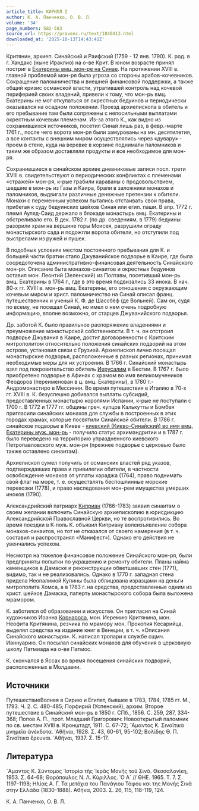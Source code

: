 ```yaml
---
article_title: КИРИЛЛ I
author: К. А. Панченко, О. В. Л.
volume: '34'
page_numbers: 582-583
source_url: https://pravenc.ru/text/1840413.html
downloaded_at: '2025-10-13T14:43:41Z'
---
```


Критянин, архиеп. Синайский и Раифский (1759 - 12 янв. 1790). К. род. в г. Хандакс (ныне Ираклио) на о-ве Крит. В юном возрасте принял постриг в [Екатерины вмц. мон-ре на Синае](<https://pravenc.ru/text/Екатерины вмц  мон-ре на Синае.html>). На протяжении XVIII в. главной проблемой мон-ря была угроза со стороны арабов-кочевников. Сокращение паломничества и внешней финансовой поддержки, а также общий кризис османской власти, утратившей контроль над кочевой периферией своих владений, привели к тому, что мон-рь вмц. Екатерины не мог откупаться от окрестных бедуинов и периодически оказывался на осадном положении. Проезд архиепископа в обитель и его пребывание там были сопряжены с непосильными выплатами окрестным кочевым племенам. Из-за этого К., как видно из сохранившихся источников, посетил Синай лишь раз, в февр.-марте 1761 г., после чего ворота мон-ря были замурованы на мн. десятилетия, а все контакты с внешним миром осуществлялись через «дувару» - проем в стене, куда на веревке в корзине поднимали паломников и таким же образом доставляли продукты и все необходимое для мон-ря.

Сохранившиеся в синайском архиве дневниковые записи посл. трети XVIII в. свидетельствуют о периодических конфликтах с племенами «стражей» мон-ря, к-рые грабили караваны с продовольствием, шедшие в мон-рь из Газы и Каира, брали в заложники монахов и паломников, выдвигали различные денежные претензии к обители. Монахи с переменным успехом пытались отстаивать свои права, прибегая к суду бедуинских шейхов Синая или егип. паши. В апр. 1772 г. племя Ауляд-Саид держало в блокаде монастырь вмц. Екатерины и обстреливало его. В дек. 1782 г. (по др. сведениям, в 1779) бедуины разорили храм на вершине горы Моисея, разрушили ограду монастырского сада и подожгли ворота обители, но отступили под выстрелами из ружей и пушек.

В подобных условиях местом постоянного пребывания для К. и большей части братии стало Джуванийское подворье в Каире, где была сосредоточена административно-финансовая деятельность Синайского мон-ря. Описание быта монахов-синаитов и окрестных бедуинов оставил мон. Леонтий (Зеленский) из Полтавы, посетивший мон-рь вмц. Екатерины в 1764 г., где в это время подвизались 33 инока. В нач. 80-х гг. XVIII в. мон-рь вмц. Екатерины, его отношения с окружающим кочевым миром и христ. паломничество на Синай описал франц. путешественник и ученый К. Ф. де Шассбёф (де Вольней). Сам он, судя по всему, не посещал Синай, но имел о нем очень подробную информацию, вполне возможно, от старцев Джуванийского подворья.

Др. заботой К. было правильное распоряжение владениями и преумножение монастырской собственности. В т. ч. он отстроил подворье Джувания в Каире, достиг договоренности с Критским митрополитом относительно положения синайских подворий на этом острове, установил связи с Грузией. Архиепископ лично посещал монастырские подворья, расположенные в разных регионах, принимая необходимые меры для их устроения. В 1766 г. Синайский монастырь взял под покровительство обитель [Иерусалим](https://pravenc.ru/text/Иерусалим.html) в Беотии. В 1767 г. было приобретено подворье в Афинах с храмом во имя великомучеников Феодоров (переименован в ц. вмц. Екатерины), в 1780 г.- Андромонастиро в Мессинии. Во время путешествия в Италию в 70-х гг. XVIII в. К. безуспешно добивался выплаты субсидий, предоставленных монастырю королями Испании, к-рые не поступали с 1700 г. В 1772 и 1777 гг. общины греч. купцов Калькутты и Бомбея пригласили синайских монахов для службы в построенных в этих городах храмах, которые посвятили Синайской обители. В 1786 г. синайское подворье в Киеве - [киевский (Киево-Синайский) во имя вмц. Екатерины муж. мон-рь](<https://pravenc.ru/text/киевский (Киево-Синайский) во имя вмц  Екатерины муж  мон-рь.html>) - получило статус архимандритии и в 1787 г. было переведено на территорию упраздненного киевского Петропавловского муж. мон-ря (прежнее подворье с церковью было также оставлено синаитам).

Архиепископ сумел получить от османских властей ряд указов, подтверждавших права и привилегии обители, в частности освобождение монахов от уплаты хараджа (1764), право поднимать свой флаг на море, т. е. осуществлять беспошлинные морские перевозки (1778), и право наследования мон-рем имущества умерших иноков (1790).

Александрийский патриарх [Киприан](https://pravenc.ru/text/Киприан.html) (1766-1783) заявил синаитам о своем желании включить Синайскую архиепископию в юрисдикцию Александрийской Православной Церкви, но те воспротивились. Во время поездки в К-поль К. объявил Киприану волеизъявление собора монахов-синаитов, но тот не отказался от своего намерения (в т. ч. составил и распространял «Манифест»). Однако его действия не увенчались успехом.

Несмотря на тяжелое финансовое положение Синайского мон-ря, были предприняты попытки по украшению и ремонту обители. Планы найма каменщиков в Дамаске и реконструкции обветшавших стен (1771), видимо, так и не реализовались. Однако в 1770 г. западная стена придела Неопалимой Купины была облицована изразцами на деньги митрополита Хомса, а в 1783 г. на средства, предоставленные одним из христ. шейхов Дамаска, паперть монастырского собора была выложена мрамором.

К. заботился об образовании и искусстве. Он пригласил на Синай художников Иоанна [Корнароса](https://pravenc.ru/text/Корнароса.html), мон. Иеремию Критянина, мон. Неофита Критянина, резчика по мрамору мон. Прокопия Кесарийца, выделял средства на издание книг в Венеции, в т. ч. «Описания Синайского монастыря». К. написал тропари к службе сщмч. Ианнуарию. Он посылал синайских монахов для обучения в церковную школу Патмиада на о-ве Патмос.

К. скончался в Яссах во время посещения синайских подворий, расположенных в Молдавии.

## Источники

ПутешествиеВолнея в Сирию и Египет, бывшее в 1783, 1784, 1785 гг. М., 1793. Ч. 2. С. 480-485; Порфирий (Успенский), архим. Второе путешествие в Синайский мон-рь в 1850 г. СПб., 1856. С. 259, 287, 334-368; Попов А. П., прот. Младший Григорович: Новооткрытый паломник по св. местам XVIII в. Кронштадт, 1911. С. 67-72; ῎Αμαντος Κ. Σιναϊτικὰ μνημεῖα ἀνέκδοτα. ᾿Αθῆναι, 1928. Σ. 43, 60-61, 95-102; Βολίδης Θ. Π. Σιναϊτικα ἔρευναι. ᾿Αθῆναι, 1937. Σ. 15-17.

## Литература

῎Αμαντος Κ. Σύντομος ῾Ιστορία τῆς ῾Ιερᾶς Μονῆς τοῦ Σινᾶ. Θεσσαλονίκη, 1953. Σ. 64-68; Θορόπουλος Ν. Λ. Κύριλλος. ῾Ο Α´ // ΘΗΕ. 1965. Τ. 7. Σ. 1197-1198; Ηλίας Α. Γ. Τα μετόχια του Πανάγιου Τάφου και της Μονής Σινά στην Ελλάδα (1830-1888). Αθήνα, 2003. Σ. 26, 115, 118-119, 124.

К. А. Панченко, О. В. Л.
